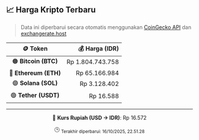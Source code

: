 

<!-- HARGA_KRIPTO -->
## 📈 Harga Kripto Terbaru

> Data ini diperbarui secara otomatis menggunakan [CoinGecko API](https://www.coingecko.com/) dan [exchangerate.host](https://exchangerate.host/)

<div align="center">

| 🪙 Token | 💰 Harga (IDR) |
|:------:|---------------:|
| 🟠 **Bitcoin (BTC)**   | Rp 1.804.743.758 |
| 🔵 **Ethereum (ETH)**  | Rp 65.166.984 |
| 🟣 **Solana (SOL)**    | Rp 3.128.402 |
| 🟢 **Tether (USDT)**   | Rp 16.588 |

---

💱 **Kurs Rupiah (USD → IDR)**: Rp 16.572

🕒 <sub>Terakhir diperbarui: 16/10/2025, 22.51.28</sub>

</div>
<!-- /HARGA_KRIPTO -->